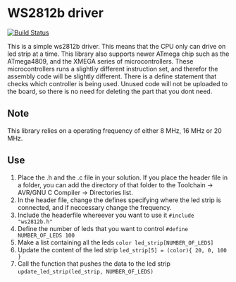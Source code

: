 # WS2812b driver

[![Build Status](https://img.shields.io/badge/Supported%20devices-ATmega%200--series%2C%20XMEGA%2C%20ATmega-yellow)](https://travis-ci.com/username/projectname)

This is a simple ws2812b driver. This means that the CPU only can drive on led strip at a time. This library also supports 
newer ATmega chip such as the ATmega4809, and the XMEGA series of microcontrollers. These microcontrollers runs a slightliy different instruction set, and therefor the assembly code will be slightly different. There is a define statement that checks which controller is being used. Unused code will not be uploaded to the board, so there is no need for deleting the part that you dont need.

## Note
This library relies on a operating frequency of either 8 MHz, 16 MHz or 20 MHz.

## Use
1) Place the .h and the .c file in your solution. If you place the header file in a folder, you can add the directory of that 
folder to 
the Toolchain -> AVR/GNU C Compiler -> Directories list.
2) In the header file, change the defines specifying where the led strip is connected, and if neccessary change the frequency.
3) Include the headerfile whereever you want to use it ```#include "ws2812b.h"```
4) Define the number of leds that you want to control ```#define NUMBER_OF_LEDS 100```
5) Make a list containing all the leds ```color led_strip[NUMBER_OF_LEDS]```
6) Update the content of the led strip ```led_strip[5] = (color){ 20, 0, 100 }```
7) Call the function that pushes the data to the led strip ```update_led_strip(led_strip, NUMBER_OF_LEDS)```
